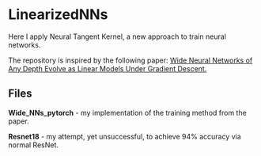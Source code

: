 # LinearizedNNs

Here I apply Neural Tangent Kernel, a new approach to train neural networks.

The repository is inspired by the following paper: [Wide Neural Networks of Any Depth Evolve as Linear Models Under Gradient
Descent.](https://arxiv.org/abs/1902.06720)

## Files

**Wide_NNs_pytorch** - my implementation of the training method from the paper.


**Resnet18** - my attempt, yet unsuccessful, to achieve 94% accuracy via normal ResNet.
